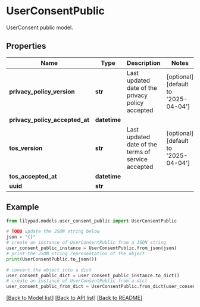 # UserConsentPublic

UserConsent public model.

## Properties

Name | Type | Description | Notes
------------ | ------------- | ------------- | -------------
**privacy_policy_version** | **str** | Last updated date of the privacy policy accepted | [optional] [default to '2025-04-04']
**privacy_policy_accepted_at** | **datetime** |  | 
**tos_version** | **str** | Last updated date of the terms of service accepted | [optional] [default to '2025-04-04']
**tos_accepted_at** | **datetime** |  | 
**uuid** | **str** |  | 

## Example

```python
from lilypad.models.user_consent_public import UserConsentPublic

# TODO update the JSON string below
json = "{}"
# create an instance of UserConsentPublic from a JSON string
user_consent_public_instance = UserConsentPublic.from_json(json)
# print the JSON string representation of the object
print(UserConsentPublic.to_json())

# convert the object into a dict
user_consent_public_dict = user_consent_public_instance.to_dict()
# create an instance of UserConsentPublic from a dict
user_consent_public_from_dict = UserConsentPublic.from_dict(user_consent_public_dict)
```
[[Back to Model list]](../README.md#documentation-for-models) [[Back to API list]](../README.md#documentation-for-api-endpoints) [[Back to README]](../README.md)


